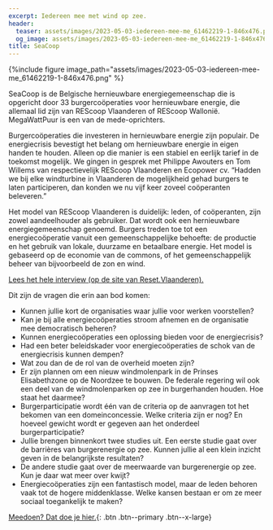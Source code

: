 ```yaml
---
excerpt: Iedereen mee met wind op zee.
header:
  teaser: assets/images/2023-05-03-iedereen-mee-me_61462219-1-846x476.png
  og_image: assets/images/2023-05-03-iedereen-mee-me_61462219-1-846x476.png
title: SeaCoop
---
```


{%include figure image_path="assets/images/2023-05-03-iedereen-mee-me_61462219-1-846x476.png" %}

SeaCoop is de Belgische hernieuwbare energiegemeenschap die is opgericht door 33 burgercoöperaties voor hernieuwbare energie, die allemaal lid zijn van REScoop Vlaanderen of REScoop Wallonië. MegaWattPuur is een van de mede-oprichters.

Burgercoöperaties die investeren in hernieuwbare energie zijn populair. De energiecrisis bevestigt het belang om hernieuwbare energie in eigen handen te houden. Alleen op die manier is een stabiel en eerlijk tarief in de toekomst mogelijk. We gingen in gesprek met Philippe Awouters en Tom Willems van respectievelijk REScoop Vlaanderen en Ecopower cv. “Hadden we bij elke windturbine in Vlaanderen de mogelijkheid gehad burgers te laten participeren, dan konden we nu vijf keer zoveel coöperanten beleveren.”

Het model van REScoop Vlaanderen is duidelijk: leden, of coöperanten, zijn zowel aandeelhouder als gebruiker. Dat wordt ook een hernieuwbare energiegemeenschap genoemd. Burgers treden toe tot een energiecoöperatie vanuit een gemeenschappelijke behoefte: de productie en het gebruik van lokale, duurzame en betaalbare energie. Het model is gebaseerd op de economie van de commons, of het gemeenschappelijk beheer van bijvoorbeeld de zon en wind.

[Lees het hele interview (op de site van Reset.Vlaanderen).](https://reset.vlaanderen/2023/05/03/iedereen-mee-met-wind-op-zee/)

Dit zijn de vragen die erin aan bod komen:

* Kunnen jullie kort de organisaties waar jullie voor werken voorstellen?
* Kan je bij alle energiecoöperaties stroom afnemen en de organisatie mee democratisch beheren?
* Kunnen energiecoöperaties een oplossing bieden voor de energiecrisis?
* Had een beter beleidskader voor energiecoöperaties de schok van de energiecrisis kunnen dempen?
* Wat zou dan de de rol van de overheid moeten zijn?
* Er zijn plannen om een nieuw windmolenpark in de Prinses Elisabethzone op de Noordzee te bouwen. De federale regering wil ook een deel van de windmolenparken op zee in burgerhanden houden. Hoe staat het daarmee?
* Burgerparticipatie wordt één van de criteria op de aanvragen tot het bekomen van een domeinconcessie. Welke criteria zijn er nog? En hoeveel gewicht wordt er gegeven aan het onderdeel burgerparticipatie?
* Jullie brengen binnenkort twee studies uit. Een eerste studie gaat over de barrières van burgerenergie op zee. Kunnen jullie al een klein inzicht geven in de belangrijkste resultaten?
* De andere studie gaat over de meerwaarde van burgerenergie op zee. Kun je daar wat meer over kwijt?
* Energiecoöperaties zijn een fantastisch model, maar de leden behoren vaak tot de hogere middenklasse. Welke kansen bestaan er om ze meer sociaal toegankelijk te maken?

[Meedoen? Dat doe je hier.](https://burgerenergie.be/actie){: .btn .btn--primary .btn--x-large}
